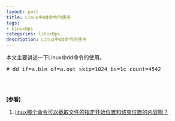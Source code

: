 ```yaml
---
layout: post
title: Linux中dd命令的使用
tags:
- LinuxOps
categories: linuxOps
description: Linux中dd命令的使用
---
```


本文主要讲述一下Linux中dd命令的使用。


<!-- more -->




<pre>
# dd if=a.bin of=a.out skip=1024 bs=1c count=4542
</pre>









<br />
<br />

**[参看]**

1. [linux哪个命令可以截取文件的指定开始位置和结束位置的内容啊？](https://www.imooc.com/wenda/detail/396595)



<br />
<br />
<br />


